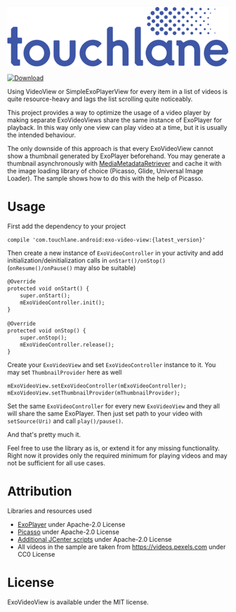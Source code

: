 ![LOGO](https://github.com/touchlane/ExoVideoView/blob/master/Assets/logo.svg)

[![Download](https://api.bintray.com/packages/touchlane/android/ExoVideoView/images/download.svg)](https://bintray.com/touchlane/android/ExoVideoView/_latestVersion)

Using VideoView or SimpleExoPlayerView for every item in a list of videos is quite resource-heavy and lags the list scrolling quite noticeably.

This project provides a way to optimize the usage of a video player by making separate ExoVideoViews share the same instance of ExoPlayer for playback. In this way only one view can play video at a time, but it is usually the intended behaviour.

The only downside of this approach is that every ExoVideoView cannot show a thumbnail generated by ExoPlayer beforehand. You may generate a thumbnail asynchronously with [MediaMetadataRetriever](https://developer.android.com/reference/android/media/MediaMetadataRetriever.html) and cache it with the image loading library of choice (Picasso, Glide, Universal Image Loader). The sample shows how to do this with the help of Picasso.

# Usage

First add the dependency to your project

```
compile 'com.touchlane.android:exo-video-view:{latest_version}'
```

Then create a new instance of ```ExoVideoController``` in your activity and add initialization/deinitialization calls in ```onStart()/onStop()``` (```onResume()/onPause()``` may also be suitable)

```
@Override
protected void onStart() {
    super.onStart();
    mExoVideoController.init();
}

@Override
protected void onStop() {
    super.onStop();
    mExoVideoController.release();
}
```

Create your ```ExoVideoView``` and set ```ExoVideoController``` instance to it. You may set ```ThumbnailProvider``` here as well

```
mExoVideoView.setExoVideoController(mExoVideoController);
mExoVideoView.setThumbnailProvider(mThumbnailProvider);
```

Set the same ```ExoVideoController``` for every new ```ExoVideoView``` and they all will share the same ExoPlayer. Then just set path to your video with ```setSource(Uri)``` and call ```play()/pause()```.

And that's pretty much it.

Feel free to use the library as is, or extend it for any missing functionality. Right now it provides only the required minimum for playing videos and may not be sufficient for all use cases.

# Attribution

Libraries and resources used
- [ExoPlayer](https://github.com/google/ExoPlayer) under Apache-2.0 License
- [Picasso](https://github.com/square/picasso) under Apache-2.0 License
- [Additional JCenter scripts](https://github.com/nuuneoi/JCenter) under Apache-2.0 License
- All videos in the sample are taken from https://videos.pexels.com under CC0 License

# License

ExoVideoView is available under the MIT license.
